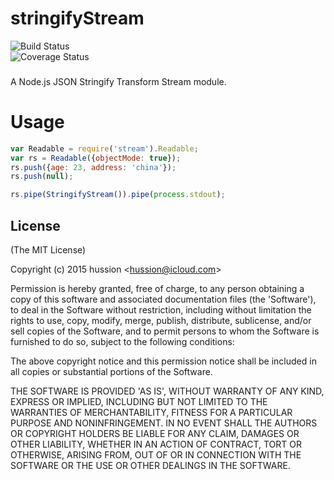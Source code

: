 # stringifyStream  
![Build Status](https://travis-ci.org/hussion/stringifyStream.svg?branch=master)  
![Coverage Status](https://coveralls.io/repos/hussion/stringifyStream/badge.svg)
### 
A Node.js JSON Stringify Transform Stream module.

# Usage

```js
var Readable = require('stream').Readable;
var rs = Readable({objectMode: true});
rs.push({age: 23, address: 'china'});
rs.push(null);

rs.pipe(StringifyStream()).pipe(process.stdout);
```  

## License 

(The MIT License)

Copyright (c) 2015 hussion &lt;hussion@icloud.com&gt;

Permission is hereby granted, free of charge, to any person obtaining
a copy of this software and associated documentation files (the
'Software'), to deal in the Software without restriction, including
without limitation the rights to use, copy, modify, merge, publish,
distribute, sublicense, and/or sell copies of the Software, and to
permit persons to whom the Software is furnished to do so, subject to
the following conditions:

The above copyright notice and this permission notice shall be
included in all copies or substantial portions of the Software.

THE SOFTWARE IS PROVIDED 'AS IS', WITHOUT WARRANTY OF ANY KIND,
EXPRESS OR IMPLIED, INCLUDING BUT NOT LIMITED TO THE WARRANTIES OF
MERCHANTABILITY, FITNESS FOR A PARTICULAR PURPOSE AND NONINFRINGEMENT.
IN NO EVENT SHALL THE AUTHORS OR COPYRIGHT HOLDERS BE LIABLE FOR ANY
CLAIM, DAMAGES OR OTHER LIABILITY, WHETHER IN AN ACTION OF CONTRACT,
TORT OR OTHERWISE, ARISING FROM, OUT OF OR IN CONNECTION WITH THE
SOFTWARE OR THE USE OR OTHER DEALINGS IN THE SOFTWARE.
